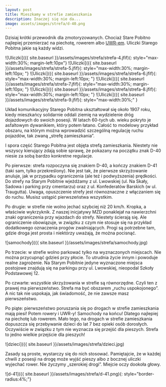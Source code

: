 ```yaml
---
layout: post
title: Mieszkamy w strefie zamieszkania
description: Inaczej się nie da...
image: assets/images/strefa/d-40.png
---
```


Dzisiaj krótki przewodnik dla zmotoryzowanych. Chociaż Stare Pobitno najlepiej przemierzać na piechotę, rowerem albo [UWR-em](https://pl.wikipedia.org/wiki/Urz%C4%85dzenie_wspomagaj%C4%85ce_ruch). Uliczki Starego Pobitna jakie są każdy widzi.

![Uliczki]({{ site.baseurl }}/assets/images/strefa/strefa-4.jfif){: style="max-width:30%; margin-left:10px"}
![Uliczki]({{ site.baseurl }}/assets/images/strefa/strefa-5.jfif){: style="max-width:30%; margin-left:10px; "}
![Uliczki]({{ site.baseurl }}/assets/images/strefa/strefa-6.jfif){: style="max-width:30%; margin-left:10px; "}
![Uliczki]({{ site.baseurl }}/assets/images/strefa/strefa-7.jfif){: style="max-width:30%; margin-left:10px; "}
![Uliczki]({{ site.baseurl }}/assets/images/strefa/strefa-8.jfif){: style="max-width:30%; margin-left:10px; "}
![Uliczki]({{ site.baseurl }}/assets/images/strefa/strefa-9.jfif){: style="max-width:30%;" }

Układ komunikacyjny Starego Pobitna ukształtował się około 1907 roku, kiedy mieszkańcy solidarnie oddali ziemię na wydzielenie dróg dojazdowych do swoich posesji. W latach 60-tych ub. wieku pokryto je asfaltowym dywanikiem, który potem łatano. Całość to modelowy przykład obszaru, na którym można wprowadzić szczególną regulację ruchu pojazdów, tak zwaną „strefę zamieszkania”.

I spora część Starego Pobitna jest objęta strefą zamieszkania. Niestety nie wszyscy kierujący zdają sobie sprawę, że pokazany na początku znak D-40 niesie za sobą bardzo konkretne regulacje.

Po pierwsze: strefa rozpoczyna się znakiem D-40, a kończy znakiem D-41 (taki sam, tylko przekreślony). Nie jest tak, że pierwsze skrzyżowanie anuluje, jak w przypadku ograniczenia (ale też i podwyższenia) prędkości. Do strefy na Starym Pobitnie wjeżdżamy z ul. Lwowskiej (ul. Na Skały, Sadowa i parking przy cmentarzu) oraz z ul. Konfederatów Barskich (w ul. Traugutta). Uwaga, opuszczenie strefy jest równoznaczne z włączaniem się do ruchu. Musisz ustąpić pierwszeństwa wszystkim.

Po drugie: w strefie nie wolno jechać szybciej niż 20 km/h. Kropka, a właściwie wykrzyknik. Z naszej inicjatywy MZD ponaklejał na nawierzchni znaki ograniczenia przy wjazdach do strefy. Niestety ścierają się. Ale ograniczenie obowiązuje, w związku z czym nie stosuje się na przykład dodatkowego oznaczenia progów zwalniających. Progi są potrzebne tam, gdzie droga jest prosta i niektórzy uważają, że można pocisnąć.

![samochody]({{ site.baseurl }}/assets/images/strefa/samochody.jpg)

Po trzecie: w strefie wolno parkować tylko na wyznaczonych miejscach. Nie można przycupnąć gdzieś przy płocie. To utrudnia życie innym i powoduje realne zagrożenie. Na Starym Pobitnie jedyne wyznaczone miejsca postojowe znajdują się na parkingu przy ul. Lwowskiej, nieopodal Szkoły Podstawowej 12.

Po czwarte: wszystkie skrzyżowania w strefie są równorzędne. Czyli ten z prawej ma pierwszeństwo. Strefa ma być obszarem „ruchu uspokojonego”. A nic tak nie uspokaja, jak świadomość, że nie zawsze masz pierwszeństwo.

Po piąte: pierwszeństwo poruszania się po drogach w strefie zamieszkania mają piesi! Potem rowery i UWR-y! Samochody na końcu! Dlatego najlepiej na piechotę lub rowerem. Mało tego, na drogach w strefie zamieszkania dopuszcza się przebywanie dzieci do lat 7 bez opieki osób dorosłych. Oczywiście w związku z tym nie wyznacza się przejść dla pieszych. Strefa to jedno wielkie przejście dla pieszych!

![dzieci]({{ site.baseurl }}/assets/images/strefa/dzieci.jpg)

Zasady są proste, wystarczy się do nich stosować. Pamiętajcie, że w każdej chwili z posesji na drogę może wyjść pieszy albo z bocznej uliczki wyjechać rower. Nie życzymy „szerokiej drogi”. Miejcie oczy dookoła głowy. 

![d-41]({{ site.baseurl }}/assets/images/strefa/d-41.png){: style="border-radius:4%;"}






